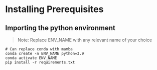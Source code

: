 # Installing Prerequisites

## Importing the python environment
> Note: Replace ENV_NAME with any relevant name of your choice
```
# Can replace conda with mamba
conda create -n ENV_NAME python=3.9
conda activate ENV_NAME
pip install -r requirements.txt
```
